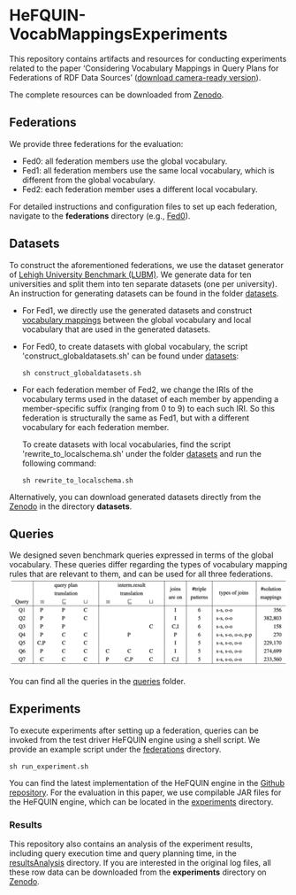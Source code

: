 # HeFQUIN-VocabMappingsExperiments
This repository contains artifacts and resources for conducting experiments related to the paper ‘Considering Vocabulary Mappings in Query Plans for Federations of RDF Data Sources’ ([download camera-ready version](https://www.ida.liu.se/~sijch63/files/vocabMapping_CoopIS2023.pdf)). 

The complete resources can be downloaded from [Zenodo](https://doi.org/10.5281/zenodo.8114487).


## Federations
We provide three federations for the evaluation:
- Fed0: all federation members use the global vocabulary.
- Fed1: all federation members use the same local vocabulary, which is different from the global vocabulary.
- Fed2: each federation member uses a different local vocabulary.

For detailed instructions and configuration files to set up each federation, navigate to the **federations** directory (e.g., [Fed0](https://github.com/LiUSemWeb/HeFQUIN-VocabMappingsExperiments/tree/main/federations/fed0)).


## Datasets
To construct the aforementioned federations, we use the dataset generator of [Lehigh University Benchmark (LUBM)](http://swat.cse.lehigh.edu/projects/lubm/). We generate data for ten universities and split them into ten separate datasets (one per university). 
An instruction for generating datasets can be found in the folder [datasets](https://github.com/LiUSemWeb/HeFQUIN-VocabMappingsExperiments/tree/main/datasets). 

* For Fed1, we directly use the generated datasets and construct [vocabulary mappings](https://github.com/LiUSemWeb/HeFQUIN-VocabMappingsExperiments/blob/main/federations/fed1/mappings_complete.ttl) between the global vocabulary and local vocabulary that are used in the generated datasets.
* For Fed0, to create datasets with global vocabulary, the script 'construct_globaldatasets.sh' can be found under [datasets](https://github.com/LiUSemWeb/HeFQUIN-VocabMappingsExperiments/tree/main/datasets):
	```
	sh construct_globaldatasets.sh
	```
* For each federation member of Fed2, we change the IRIs of the vocabulary terms used in the dataset of each member by appending a member-specific suffix (ranging from 0 to 9) to each such IRI. So this federation is structurally the same as Fed1, but with a different vocabulary for each federation member. 

	To create datasets with local vocabularies, find the script 'rewrite_to_localschema.sh' under the folder [datasets](https://github.com/LiUSemWeb/HeFQUIN-VocabMappingsExperiments/tree/main/datasets) and run the following command:
	```
	sh rewrite_to_localschema.sh
	```

Alternatively, you can download generated datasets directly from the [Zenodo](https://zenodo.org/record/8114487) in the directory **datasets**.


## Queries
We designed seven benchmark queries expressed in terms of the global vocabulary. 
These queries differ regarding the types of vocabulary mapping rules that are relevant to them, and can be used for all three federations.
![table_queries](figure/table_queries.png)

You can find all the queries in the [queries](https://github.com/LiUSemWeb/HeFQUIN-VocabMappingsExperiments/tree/main/queries) folder.


## Experiments
To execute experiments after setting up a federation, queries can be invoked from the test driver HeFQUIN engine using a shell script. We provide an example script under the [federations](https://github.com/LiUSemWeb/HeFQUIN-VocabMappingsExperiments/tree/main/experiments/exp1_noEqv_SHJ) directory. 
```
sh run_experiment.sh
```

You can find the latest implementation of the HeFQUIN engine in the [Github repository](https://github.com/LiUSemWeb/HeFQUIN).
For the evaluation in this paper, we use compilable JAR files for the HeFQUIN engine, which can be located in the [experiments](https://github.com/LiUSemWeb/HeFQUIN-VocabMappingsExperiments/tree/main/experiments) directory.


### Results
This repository also contains an analysis of the experiment results, including query execution time and query planning time, in the [resultsAnalysis](https://github.com/LiUSemWeb/HeFQUIN-VocabMappingsExperiments/tree/main/resultsAnalysis) directory. 
If you are interested in the original log files, all these row data can be downloaded from the **experiments** directory on [Zenodo](https://doi.org/10.5281/zenodo.8114487).
